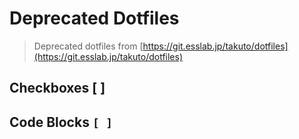 # Deprecated Dotfiles

> Deprecated dotfiles from [https://git.esslab.jp/takuto/dotfiles](https://git.esslab.jp/takuto/dotfiles)

## Checkboxes [ ]

## Code Blocks `[ ]`
